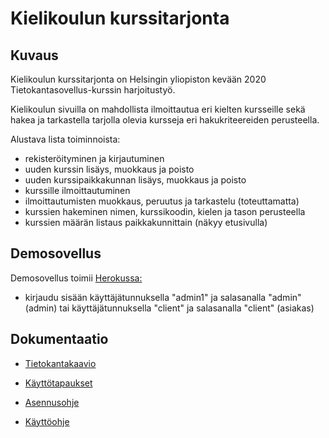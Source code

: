 # Kielikoulun kurssitarjonta

## Kuvaus

Kielikoulun kurssitarjonta on Helsingin yliopiston kevään 2020 Tietokantasovellus-kurssin harjoitustyö.

Kielikoulun sivuilla on mahdollista ilmoittautua eri kielten kursseille sekä hakea ja tarkastella tarjolla olevia kursseja eri hakukriteereiden perusteella.

Alustava lista toiminnoista:

- rekisteröityminen ja kirjautuminen
- uuden kurssin lisäys, muokkaus ja poisto
- uuden kurssipaikkakunnan lisäys, muokkaus ja poisto
- kurssille ilmoittautuminen
- ilmoittautumisten muokkaus, peruutus ja tarkastelu (toteuttamatta)
- kurssien hakeminen nimen, kurssikoodin, kielen ja tason perusteella
- kurssien määrän listaus paikkakunnittain (näkyy etusivulla)

## Demosovellus

Demosovellus toimii [Herokussa:](https://tsoha-harjoitus.herokuapp.com/)
 - kirjaudu sisään käyttäjätunnuksella "admin1" ja salasanalla "admin" (admin) tai käyttäjätunnuksella "client" ja salasanalla "client" (asiakas)

## Dokumentaatio

- [Tietokantakaavio](tietokantakaavio_paivitetty.png)

- [Käyttötapaukset](documentation/usecases.md)

- [Asennusohje](documentation/installation.md)

- [Käyttöohje](documentation/manual.md)

